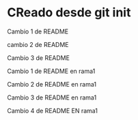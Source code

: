 # CReado desde git init

Cambio 1 de README

cambio 2 de README

Cambio 3 de README

Cambio 1 de README en rama1

Cambio 2 de README en rama1

Cambio 3 de README en rama1

Cambio 4 de README EN rama1

